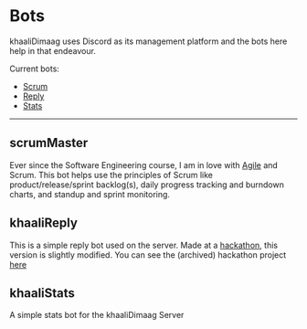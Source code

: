 # Bots

khaaliDimaag uses Discord as its management platform and the bots here help in that endeavour.

Current bots:
- [Scrum](#scrumMaster)
- [Reply](#khaaliReply)
- [Stats](#khaaliStats)

---

## scrumMaster

Ever since the Software Engineering course, I am in love with [Agile](https://agilemanifesto.org/) and Scrum. This bot helps use the principles of Scrum like product/release/sprint backlog(s), daily progress tracking and burndown charts, and standup and sprint monitoring.

## khaaliReply

This is a simple reply bot used on the server. Made at a [hackathon](https://buhack.org/portal-212/), this version is slightly modified. You can see the (archived) hackathon project [here](https://github.com/palash96rox/bu-bot)

## khaaliStats

A simple stats bot for the khaaliDimaag Server